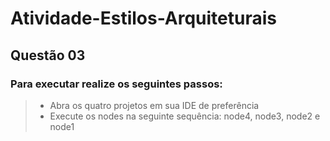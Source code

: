 # Atividade-Estilos-Arquiteturais

## Questão 03

### Para executar realize os seguintes passos:

> - Abra os quatro projetos em sua IDE de preferência
> - Execute os nodes na seguinte sequência: node4, node3, node2 e node1 